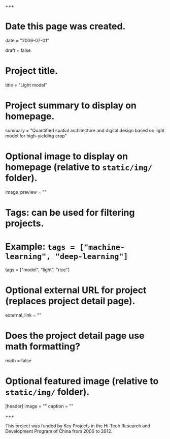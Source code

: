 +++
# Date this page was created.
date = "2006-07-01"

draft = false

# Project title.
title = "Light model"

# Project summary to display on homepage.
summary = "Quantified spatial architecture and digital design based on light model for high-yielding crop"

# Optional image to display on homepage (relative to `static/img/` folder).
image_preview = ""

# Tags: can be used for filtering projects.
# Example: `tags = ["machine-learning", "deep-learning"]`
tags = ["model", "light", "rice"]

# Optional external URL for project (replaces project detail page).
external_link = ""

# Does the project detail page use math formatting?
math = false

# Optional featured image (relative to `static/img/` folder).
[header]
image = ""
caption = ""

+++

This project was funded by Key Projects in the Hi-Tech Research and Development Program of China from 2006 to 2012.



